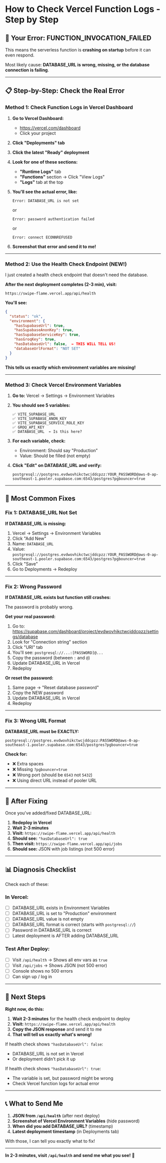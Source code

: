 # How to Check Vercel Function Logs - Step by Step

## 🚨 Your Error: FUNCTION_INVOCATION_FAILED

This means the serverless function is **crashing on startup** before it can even respond.

Most likely cause: **DATABASE_URL is wrong, missing, or the database connection is failing**.

---

## 📋 Step-by-Step: Check the Real Error

### **Method 1: Check Function Logs in Vercel Dashboard**

1. **Go to Vercel Dashboard:**
   - https://vercel.com/dashboard
   - Click your project

2. **Click "Deployments" tab**

3. **Click the latest "Ready" deployment**

4. **Look for one of these sections:**
   - **"Runtime Logs"** tab
   - **"Functions"** section → Click "View Logs"
   - **"Logs"** tab at the top

5. **You'll see the actual error, like:**
   ```
   Error: DATABASE_URL is not set
   ```
   or
   ```
   Error: password authentication failed
   ```
   or
   ```
   Error: connect ECONNREFUSED
   ```

6. **Screenshot that error and send it to me!**

---

### **Method 2: Use the Health Check Endpoint (NEW!)**

I just created a health check endpoint that doesn't need the database.

**After the next deployment completes (2-3 min), visit:**
```
https://swipe-flame.vercel.app/api/health
```

**You'll see:**
```json
{
  "status": "ok",
  "environment": {
    "hasSupabaseUrl": true,
    "hasSupabaseAnonKey": true,
    "hasSupabaseServiceKey": true,
    "hasGroqKey": true,
    "hasDatabaseUrl": false,  ← THIS WILL TELL US!
    "databaseUrlFormat": "NOT SET"
  }
}
```

**This tells us exactly which environment variables are missing!**

---

### **Method 3: Check Vercel Environment Variables**

1. **Go to:** Vercel → Settings → Environment Variables

2. **You should see 5 variables:**
   ```
   ✅ VITE_SUPABASE_URL
   ✅ VITE_SUPABASE_ANON_KEY
   ✅ VITE_SUPABASE_SERVICE_ROLE_KEY
   ✅ GROQ_API_KEY
   ✅ DATABASE_URL  ← Is this here?
   ```

3. **For each variable, check:**
   - Environment: Should say "Production"
   - Value: Should be filled (not empty)

4. **Click "Edit" on DATABASE_URL and verify:**
   ```
   postgresql://postgres.evdwovhikctwcjddcpzz:YOUR_PASSWORD@aws-0-ap-southeast-1.pooler.supabase.com:6543/postgres?pgbouncer=true
   ```

---

## 🔧 Most Common Fixes

### **Fix 1: DATABASE_URL Not Set**

**If DATABASE_URL is missing:**
1. Vercel → Settings → Environment Variables
2. Click "Add New"
3. Name: `DATABASE_URL`
4. Value: `postgresql://postgres.evdwovhikctwcjddcpzz:YOUR_PASSWORD@aws-0-ap-southeast-1.pooler.supabase.com:6543/postgres?pgbouncer=true`
5. Click "Save"
6. Go to Deployments → Redeploy

---

### **Fix 2: Wrong Password**

**If DATABASE_URL exists but function still crashes:**

The password is probably wrong.

**Get your real password:**
1. Go to: https://supabase.com/dashboard/project/evdwovhikctwcjddcpzz/settings/database
2. Look for "Connection string" section
3. Click "URI" tab
4. You'll see: `postgresql://...:[PASSWORD]@...`
5. Copy the password (between `:` and `@`)
6. Update DATABASE_URL in Vercel
7. Redeploy

**Or reset the password:**
1. Same page → "Reset database password"
2. Copy the NEW password
3. Update DATABASE_URL in Vercel
4. Redeploy

---

### **Fix 3: Wrong URL Format**

**DATABASE_URL must be EXACTLY:**
```
postgresql://postgres.evdwovhikctwcjddcpzz:PASSWORD@aws-0-ap-southeast-1.pooler.supabase.com:6543/postgres?pgbouncer=true
```

**Check for:**
- ❌ Extra spaces
- ❌ Missing `?pgbouncer=true`
- ❌ Wrong port (should be `6543` not `5432`)
- ❌ Using direct URL instead of pooler URL

---

## 🚀 After Fixing

Once you've added/fixed DATABASE_URL:

1. **Redeploy in Vercel**
2. **Wait 2-3 minutes**
3. **Visit:** `https://swipe-flame.vercel.app/api/health`
4. **Should see:** `"hasDatabaseUrl": true`
5. **Then visit:** `https://swipe-flame.vercel.app/api/jobs`
6. **Should see:** JSON with job listings (not 500 error)

---

## 📊 Diagnosis Checklist

Check each of these:

### **In Vercel:**
- [ ] DATABASE_URL exists in Environment Variables
- [ ] DATABASE_URL is set to "Production" environment
- [ ] DATABASE_URL value is not empty
- [ ] DATABASE_URL format is correct (starts with `postgresql://`)
- [ ] Password in DATABASE_URL is correct
- [ ] Latest deployment is AFTER adding DATABASE_URL

### **Test After Deploy:**
- [ ] Visit `/api/health` → Shows all env vars as `true`
- [ ] Visit `/api/jobs` → Shows JSON (not 500 error)
- [ ] Console shows no 500 errors
- [ ] Can sign up / log in

---

## 🎯 Next Steps

**Right now, do this:**

1. **Wait 2-3 minutes** for the health check endpoint to deploy
2. **Visit:** `https://swipe-flame.vercel.app/api/health`
3. **Copy the JSON response** and send it to me
4. **That will tell us exactly what's wrong!**

If health check shows `"hasDatabaseUrl": false`:
- DATABASE_URL is not set in Vercel
- Or deployment didn't pick it up

If health check shows `"hasDatabaseUrl": true`:
- The variable is set, but password might be wrong
- Check Vercel function logs for actual error

---

## 📞 What to Send Me

1. **JSON from `/api/health`** (after next deploy)
2. **Screenshot of Vercel Environment Variables** (hide password)
3. **When did you add DATABASE_URL?** (timestamp)
4. **Latest deployment timestamp** (in Deployments tab)

With those, I can tell you exactly what to fix!

---

**In 2-3 minutes, visit `/api/health` and send me what you see!** 🏥
